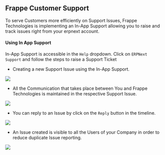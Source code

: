 <section class='top-section'>
<h1>Frappe Customer Support</h1>
</section>


To serve Customers more efficiently on Support Issues, Frappe Technologies is implementing an In-App Support allowing you to raise and track issues right from your erpnext account.

#### Using In App Support

In-App Support is accessible in the `Help` dropdown. Click on `ERPNext Support` and follow the steps to raise a Support Ticket


- Creating a new Support Issue using the In-App Support.
<img class="img-responsive feature-image screenshot" src="/assets/erpnext_com/images/in-app-support/sp.gif">

- All the Communication that takes place between You and Frappe Technologies is maintained in the respective Support Issue.
<img class="img-responsive feature-image screenshot" src="/assets/erpnext_com/images/in-app-support/sp2.gif">

- You can reply to an Issue by click on the `Reply` button in the timeline.
<img class="img-responsive feature-image screenshot" src="/assets/erpnext_com/images/in-app-support/sp3.gif">

- An Issue created is visible to all the Users of your Company in order to reduce duplicate Issue reporting.
<img class="img-responsive feature-image screenshot" src="/assets/erpnext_com/images/in-app-support/sp1.png">
